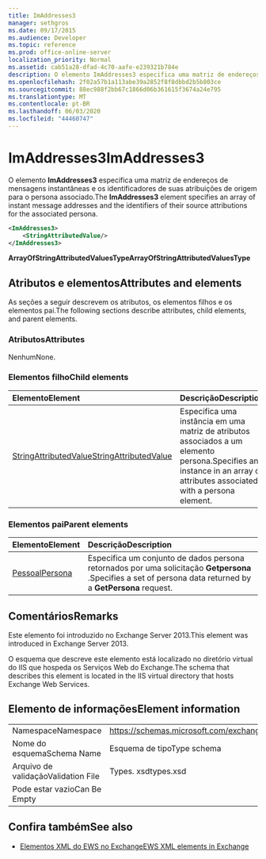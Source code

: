 ```yaml
---
title: ImAddresses3
manager: sethgros
ms.date: 09/17/2015
ms.audience: Developer
ms.topic: reference
ms.prod: office-online-server
localization_priority: Normal
ms.assetid: cab51a28-dfad-4c70-aafe-e239321b784e
description: O elemento ImAddresses3 especifica uma matriz de endereços de mensagens instantâneas e os identificadores de suas atribuições de origem para o persona associado.
ms.openlocfilehash: 2f02a57b1a113abe39a2852f8f8dbbd2b5b803ce
ms.sourcegitcommit: 88ec988f2bb67c1866d06b361615f3674a24e795
ms.translationtype: MT
ms.contentlocale: pt-BR
ms.lasthandoff: 06/03/2020
ms.locfileid: "44460747"
---
```

# <a name="imaddresses3"></a><span data-ttu-id="ea5fd-103">ImAddresses3</span><span class="sxs-lookup"><span data-stu-id="ea5fd-103">ImAddresses3</span></span>

<span data-ttu-id="ea5fd-104">O elemento **ImAddresses3** especifica uma matriz de endereços de mensagens instantâneas e os identificadores de suas atribuições de origem para o persona associado.</span><span class="sxs-lookup"><span data-stu-id="ea5fd-104">The **ImAddresses3** element specifies an array of instant message addresses and the identifiers of their source attributions for the associated persona.</span></span> 
  
```XML
<ImAddresses3>
    <StringAttributedValue/>
</ImAddresses3>
```

 <span data-ttu-id="ea5fd-105">**ArrayOfStringAttributedValuesType**</span><span class="sxs-lookup"><span data-stu-id="ea5fd-105">**ArrayOfStringAttributedValuesType**</span></span>
## <a name="attributes-and-elements"></a><span data-ttu-id="ea5fd-106">Atributos e elementos</span><span class="sxs-lookup"><span data-stu-id="ea5fd-106">Attributes and elements</span></span>

<span data-ttu-id="ea5fd-107">As seções a seguir descrevem os atributos, os elementos filhos e os elementos pai.</span><span class="sxs-lookup"><span data-stu-id="ea5fd-107">The following sections describe attributes, child elements, and parent elements.</span></span>
  
### <a name="attributes"></a><span data-ttu-id="ea5fd-108">Atributos</span><span class="sxs-lookup"><span data-stu-id="ea5fd-108">Attributes</span></span>

<span data-ttu-id="ea5fd-109">Nenhum</span><span class="sxs-lookup"><span data-stu-id="ea5fd-109">None.</span></span>
  
### <a name="child-elements"></a><span data-ttu-id="ea5fd-110">Elementos filho</span><span class="sxs-lookup"><span data-stu-id="ea5fd-110">Child elements</span></span>

|<span data-ttu-id="ea5fd-111">**Elemento**</span><span class="sxs-lookup"><span data-stu-id="ea5fd-111">**Element**</span></span>|<span data-ttu-id="ea5fd-112">**Descrição**</span><span class="sxs-lookup"><span data-stu-id="ea5fd-112">**Description**</span></span>|
|:-----|:-----|
|[<span data-ttu-id="ea5fd-113">StringAttributedValue</span><span class="sxs-lookup"><span data-stu-id="ea5fd-113">StringAttributedValue</span></span>](stringattributedvalue.md) <br/> |<span data-ttu-id="ea5fd-114">Especifica uma instância em uma matriz de atributos associados a um elemento persona.</span><span class="sxs-lookup"><span data-stu-id="ea5fd-114">Specifies an instance in an array of attributes associated with a persona element.</span></span>  <br/> |
   
### <a name="parent-elements"></a><span data-ttu-id="ea5fd-115">Elementos pai</span><span class="sxs-lookup"><span data-stu-id="ea5fd-115">Parent elements</span></span>

|<span data-ttu-id="ea5fd-116">**Elemento**</span><span class="sxs-lookup"><span data-stu-id="ea5fd-116">**Element**</span></span>|<span data-ttu-id="ea5fd-117">**Descrição**</span><span class="sxs-lookup"><span data-stu-id="ea5fd-117">**Description**</span></span>|
|:-----|:-----|
|[<span data-ttu-id="ea5fd-118">Pessoal</span><span class="sxs-lookup"><span data-stu-id="ea5fd-118">Persona</span></span>](persona.md) <br/> |<span data-ttu-id="ea5fd-119">Especifica um conjunto de dados persona retornados por uma solicitação **Getpersona** .</span><span class="sxs-lookup"><span data-stu-id="ea5fd-119">Specifies a set of persona data returned by a **GetPersona** request.</span></span>  <br/> |
   
## <a name="remarks"></a><span data-ttu-id="ea5fd-120">Comentários</span><span class="sxs-lookup"><span data-stu-id="ea5fd-120">Remarks</span></span>

<span data-ttu-id="ea5fd-121">Este elemento foi introduzido no Exchange Server 2013.</span><span class="sxs-lookup"><span data-stu-id="ea5fd-121">This element was introduced in Exchange Server 2013.</span></span>
  
<span data-ttu-id="ea5fd-122">O esquema que descreve este elemento está localizado no diretório virtual do IIS que hospeda os Serviços Web do Exchange.</span><span class="sxs-lookup"><span data-stu-id="ea5fd-122">The schema that describes this element is located in the IIS virtual directory that hosts Exchange Web Services.</span></span>
  
## <a name="element-information"></a><span data-ttu-id="ea5fd-123">Elemento de informações</span><span class="sxs-lookup"><span data-stu-id="ea5fd-123">Element information</span></span>

|||
|:-----|:-----|
|<span data-ttu-id="ea5fd-124">Namespace</span><span class="sxs-lookup"><span data-stu-id="ea5fd-124">Namespace</span></span>  <br/> |https://schemas.microsoft.com/exchange/services/2006/types  <br/> |
|<span data-ttu-id="ea5fd-125">Nome do esquema</span><span class="sxs-lookup"><span data-stu-id="ea5fd-125">Schema Name</span></span>  <br/> |<span data-ttu-id="ea5fd-126">Esquema de tipo</span><span class="sxs-lookup"><span data-stu-id="ea5fd-126">Type schema</span></span>  <br/> |
|<span data-ttu-id="ea5fd-127">Arquivo de validação</span><span class="sxs-lookup"><span data-stu-id="ea5fd-127">Validation File</span></span>  <br/> |<span data-ttu-id="ea5fd-128">Types. xsd</span><span class="sxs-lookup"><span data-stu-id="ea5fd-128">types.xsd</span></span>  <br/> |
|<span data-ttu-id="ea5fd-129">Pode estar vazio</span><span class="sxs-lookup"><span data-stu-id="ea5fd-129">Can Be Empty</span></span>  <br/> ||
   
## <a name="see-also"></a><span data-ttu-id="ea5fd-130">Confira também</span><span class="sxs-lookup"><span data-stu-id="ea5fd-130">See also</span></span>



- [<span data-ttu-id="ea5fd-131">Elementos XML do EWS no Exchange</span><span class="sxs-lookup"><span data-stu-id="ea5fd-131">EWS XML elements in Exchange</span></span>](ews-xml-elements-in-exchange.md)

